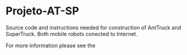 # Projeto-AT-SP
Source code and instructions needed for construction of AntTruck and SuperTruck. Both mobile robots conected to Internet.

For more information please see the 
